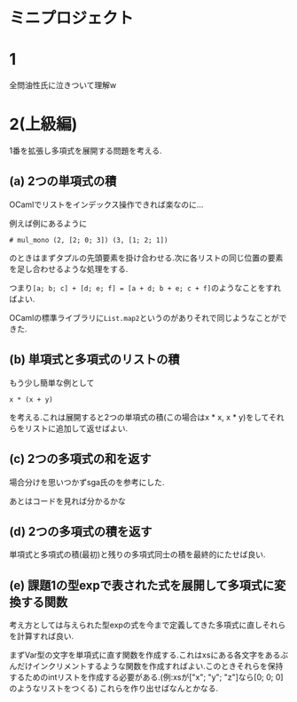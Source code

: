 # ミニプロジェクト
# 1
全問油性氏に泣きついて理解w

# 2(上級編)
1番を拡張し多項式を展開する問題を考える.

## (a) 2つの単項式の積
OCamlでリストをインデックス操作できれば楽なのに...

例えば例にあるように

```
# mul_mono (2, [2; 0; 3]) (3, [1; 2; 1])
```
のときはまずタプルの先頭要素を掛け合わせる.次に各リストの同じ位置の要素を足し合わせるような処理をする.

つまり```[a; b; c] + [d; e; f] = [a + d; b + e; c + f]```のようなことをすればよい.

OCamlの標準ライブラリに```List.map2```というのがありそれで同じようなことができた.

## (b) 単項式と多項式のリストの積
もう少し簡単な例として
```
x * (x + y)
```
を考える.これは展開すると2つの単項式の積(この場合はx * x, x * y)をしてそれらをリストに追加して返せばよい.


## (c) 2つの多項式の和を返す
場合分けを思いつかずsga氏のを参考にした.

あとはコードを見れば分かるかな

## (d) 2つの多項式の積を返す
単項式と多項式の積(最初)と残りの多項式同士の積を最終的にたせば良い.

## (e) 課題1の型expで表された式を展開して多項式に変換する関数
考え方としては与えられた型expの式を今まで定義してきた多項式に直しそれらを計算すれば良い.

まずVar型の文字を単項式に直す関数を作成する.これはxsにある各文字をあるぶんだけインクリメントするような関数を作成すればよい.このときそれらを保持するためのintリストを作成する必要がある.(例:xsが["x"; "y"; "z"]なら[0; 0; 0]のようなリストをつくる) これらを作り出せばなんとかなる.
